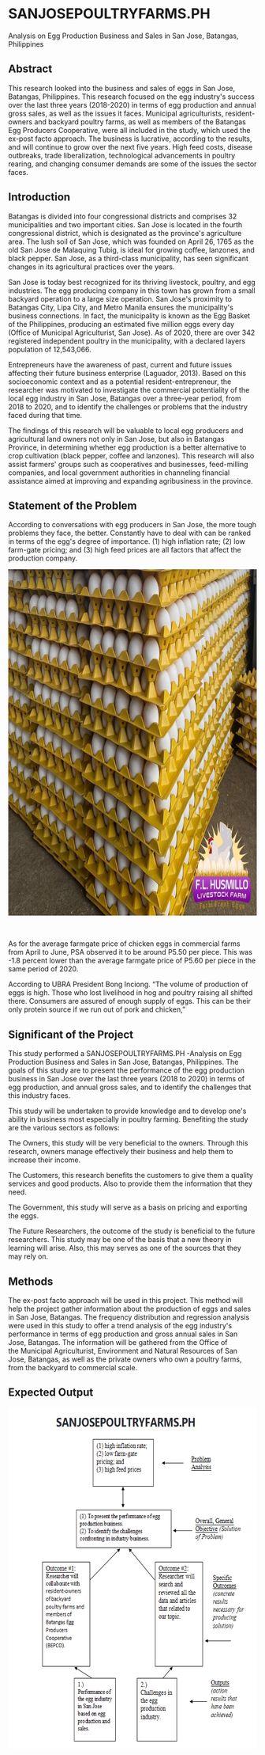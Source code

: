 # SANJOSEPOULTRYFARMS.PH
Analysis on Egg Production Business and Sales in San Jose, Batangas, Philippines
## Abstract
This research looked into the business and sales of eggs in San Jose, Batangas, Philippines. This research focused on the egg industry's success over the last three years (2018-2020) in terms of egg production and annual gross sales, as well as the issues it faces. Municipal agriculturists, resident-owners and backyard poultry farms, as well as members of the Batangas Egg Producers Cooperative, were all included in the study, which used the ex-post facto approach. The business is lucrative, according to the results, and will continue to grow over the next five years. High feed costs, disease outbreaks, trade liberalization, technological advancements in poultry rearing, and changing consumer demands are some of the issues the sector faces.
## Introduction
Batangas is divided into four congressional districts and comprises 32 municipalities and two important cities. San Jose is located in the fourth congressional district, which is designated as the province's agriculture area. The lush soil of San Jose, which was founded on April 26, 1765 as the old San Jose de Malaquing Tubig, is ideal for growing coffee, lanzones, and black pepper. San Jose, as a third-class municipality, has seen significant changes in its agricultural practices over the years.

San Jose is today best recognized for its thriving livestock, poultry, and egg industries. The egg producing company in this town has grown from a small backyard operation to a large size operation. San Jose's proximity to Batangas City, Lipa City, and Metro Manila ensures the municipality's business connections. In fact, the municipality is known as the Egg Basket of the Philippines, producing an estimated five million eggs every day (Office of Municipal Agriculturist, San Jose). As of 2020, there are over 342 registered independent poultry in the municipality, with a declared layers population of 12,543,066.

Entrepreneurs have the awareness of past, current and future issues affecting their future business enterprise (Laguador, 2013). Based on this socioeconomic context and as a potential resident-entrepreneur, the researcher was motivated to investigate the commercial potentiality of the local egg industry in San Jose, Batangas over a three-year period, from 2018 to 2020, and to identify the challenges or problems that the industry faced during that time.

The findings of this research will be valuable to local egg producers and agricultural land owners not only in San Jose, but also in Batangas Province, in determining whether egg production is a better alternative to crop cultivation (black pepper, coffee and lanzones). This research will also assist farmers' groups such as cooperatives and businesses, feed-milling companies, and local government authorities in channeling financial assistance aimed at improving and expanding agribusiness in the province.

## Statement of the Problem
According to conversations with egg producers in San Jose, the more tough problems they face, the better.
Constantly have to deal with can be ranked in terms of the egg's degree of importance.
(1) high inflation rate; (2) low farm-gate pricing; and (3) high feed prices are all factors that affect the production company.
<p align="center">
  <img width="900" height="700" src="egg.jpeg">
</p>
<br/>

As for the average farmgate price of chicken eggs in commercial farms from April to June, PSA observed it to be around P5.50 per piece. This was -1.8 percent lower than the average farmgate price of P5.60 per piece in the same period of 2020.

According to UBRA President Bong Inciong. “The volume of production of eggs is high. Those who lost livelihood in hog and poultry raising all shifted there. Consumers are assured of enough supply of eggs. This can be their only protein source if we run out of pork and chicken,”

## Significant of the Project
This study performed a SANJOSEPOULTRYFARMS.PH -Analysis on Egg Production Business and Sales in San Jose, Batangas, Philippines.  The goals of this study are to present the performance of the egg production business in San Jose over the last three years (2018 to 2020) in terms of egg production, and annual gross sales, and to identify the challenges that this industry faces.

This study will be undertaken to provide knowledge and to develop one's ability in business most especially in poultry farming. Benefiting the study are the various sectors as follows:

The Owners, this study will be very beneficial to the owners. Through this research, owners manage effectively their business and help them to increase their income.

The Customers, this research benefits the customers to give them a quality services and good products. Also to provide them the information that they need.

The Government, this study will serve as a basis on pricing and exporting the eggs.

The Future Researchers, the outcome of the study is beneficial to the future researchers. This study may be one of the basis that a new theory in learning will arise. Also, this may serves as one of the sources that they may rely on.

## Methods
The ex-post facto approach will be used in this project. This method will help the project gather information about the production of eggs and sales in San Jose, Batangas. The frequency distribution and regression analysis were used in this study to offer a trend analysis of the egg industry's performance in terms of egg production and gross annual sales in San Jose, Batangas. The information will be gathered from the Office of the Municipal Agriculturist, Environment and Natural Resources of San Jose, Batangas, as well as the private owners who own a poultry farms, from the backyard to commercial scale. 
## Expected Output
<p align="center">
  <img width="608" height="690" src="output.png">
</p>










